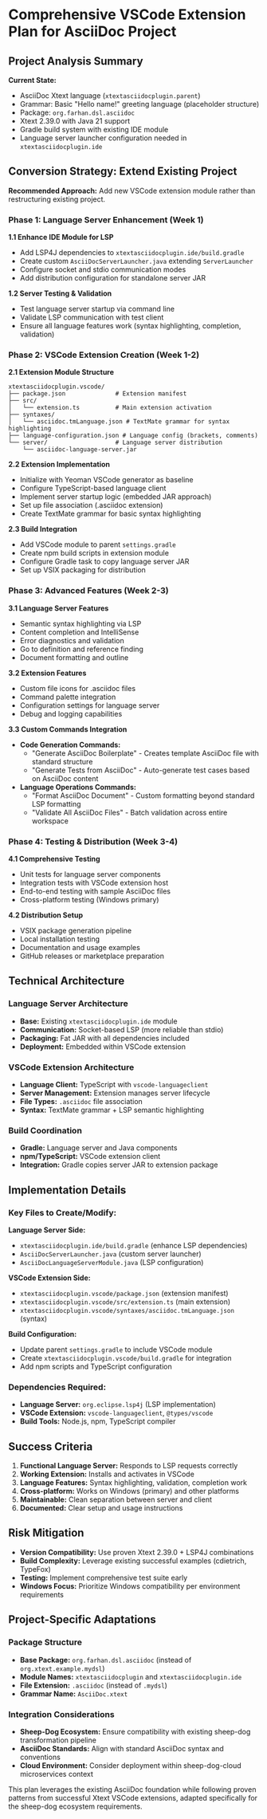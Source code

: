 # Comprehensive VSCode Extension Plan for AsciiDoc Project

## Project Analysis Summary

**Current State:**
- AsciiDoc Xtext language (`xtextasciidocplugin.parent`)
- Grammar: Basic "Hello name!" greeting language (placeholder structure)
- Package: `org.farhan.dsl.asciidoc`
- Xtext 2.39.0 with Java 21 support
- Gradle build system with existing IDE module
- Language server launcher configuration needed in `xtextasciidocplugin.ide`

## Conversion Strategy: Extend Existing Project

**Recommended Approach:** Add new VSCode extension module rather than restructuring existing project.

### Phase 1: Language Server Enhancement (Week 1)

**1.1 Enhance IDE Module for LSP**
- Add LSP4J dependencies to `xtextasciidocplugin.ide/build.gradle`
- Create custom `AsciiDocServerLauncher.java` extending `ServerLauncher`
- Configure socket and stdio communication modes
- Add distribution configuration for standalone server JAR

**1.2 Server Testing & Validation**
- Test language server startup via command line
- Validate LSP communication with test client
- Ensure all language features work (syntax highlighting, completion, validation)

### Phase 2: VSCode Extension Creation (Week 1-2)

**2.1 Extension Module Structure**
```
xtextasciidocplugin.vscode/
├── package.json              # Extension manifest
├── src/
│   └── extension.ts          # Main extension activation
├── syntaxes/
│   └── asciidoc.tmLanguage.json # TextMate grammar for syntax highlighting
├── language-configuration.json # Language config (brackets, comments)
└── server/                   # Language server distribution
    └── asciidoc-language-server.jar
```

**2.2 Extension Implementation**
- Initialize with Yeoman VSCode generator as baseline
- Configure TypeScript-based language client
- Implement server startup logic (embedded JAR approach)
- Set up file association (.asciidoc extension)
- Create TextMate grammar for basic syntax highlighting

**2.3 Build Integration**
- Add VSCode module to parent `settings.gradle`
- Create npm build scripts in extension module
- Configure Gradle task to copy language server JAR
- Set up VSIX packaging for distribution

### Phase 3: Advanced Features (Week 2-3)

**3.1 Language Server Features**
- Semantic syntax highlighting via LSP
- Content completion and IntelliSense
- Error diagnostics and validation
- Go to definition and reference finding
- Document formatting and outline

**3.2 Extension Features**
- Custom file icons for .asciidoc files
- Command palette integration
- Configuration settings for language server
- Debug and logging capabilities

**3.3 Custom Commands Integration**
- **Code Generation Commands:**
  - "Generate AsciiDoc Boilerplate" - Creates template AsciiDoc file with standard structure
  - "Generate Tests from AsciiDoc" - Auto-generate test cases based on AsciiDoc content
- **Language Operations Commands:**
  - "Format AsciiDoc Document" - Custom formatting beyond standard LSP formatting
  - "Validate All AsciiDoc Files" - Batch validation across entire workspace

### Phase 4: Testing & Distribution (Week 3-4)

**4.1 Comprehensive Testing**
- Unit tests for language server components
- Integration tests with VSCode extension host
- End-to-end testing with sample AsciiDoc files
- Cross-platform testing (Windows primary)

**4.2 Distribution Setup**
- VSIX package generation pipeline
- Local installation testing
- Documentation and usage examples
- GitHub releases or marketplace preparation

## Technical Architecture

### Language Server Architecture
- **Base:** Existing `xtextasciidocplugin.ide` module  
- **Communication:** Socket-based LSP (more reliable than stdio)
- **Packaging:** Fat JAR with all dependencies included
- **Deployment:** Embedded within VSCode extension

### VSCode Extension Architecture  
- **Language Client:** TypeScript with `vscode-languageclient`
- **Server Management:** Extension manages server lifecycle
- **File Types:** `.asciidoc` file association
- **Syntax:** TextMate grammar + LSP semantic highlighting

### Build Coordination
- **Gradle:** Language server and Java components
- **npm/TypeScript:** VSCode extension client
- **Integration:** Gradle copies server JAR to extension package

## Implementation Details

### Key Files to Create/Modify:

**Language Server Side:**
- `xtextasciidocplugin.ide/build.gradle` (enhance LSP dependencies)
- `AsciiDocServerLauncher.java` (custom server launcher)
- `AsciiDocLanguageServerModule.java` (LSP configuration)

**VSCode Extension Side:**
- `xtextasciidocplugin.vscode/package.json` (extension manifest)
- `xtextasciidocplugin.vscode/src/extension.ts` (main extension)
- `xtextasciidocplugin.vscode/syntaxes/asciidoc.tmLanguage.json` (syntax)

**Build Configuration:**
- Update parent `settings.gradle` to include VSCode module
- Create `xtextasciidocplugin.vscode/build.gradle` for integration
- Add npm scripts and TypeScript configuration

### Dependencies Required:
- **Language Server:** `org.eclipse.lsp4j` (LSP implementation)
- **VSCode Extension:** `vscode-languageclient`, `@types/vscode`
- **Build Tools:** Node.js, npm, TypeScript compiler

## Success Criteria

1. **Functional Language Server:** Responds to LSP requests correctly
2. **Working Extension:** Installs and activates in VSCode  
3. **Language Features:** Syntax highlighting, validation, completion work
4. **Cross-platform:** Works on Windows (primary) and other platforms
5. **Maintainable:** Clean separation between server and client
6. **Documented:** Clear setup and usage instructions

## Risk Mitigation

- **Version Compatibility:** Use proven Xtext 2.39.0 + LSP4J combinations
- **Build Complexity:** Leverage existing successful examples (cdietrich, TypeFox)
- **Testing:** Implement comprehensive test suite early
- **Windows Focus:** Prioritize Windows compatibility per environment requirements

## Project-Specific Adaptations

### Package Structure
- **Base Package:** `org.farhan.dsl.asciidoc` (instead of `org.xtext.example.mydsl`)
- **Module Names:** `xtextasciidocplugin` and `xtextasciidocplugin.ide`
- **File Extension:** `.asciidoc` (instead of `.mydsl`)
- **Grammar Name:** `AsciiDoc.xtext`

### Integration Considerations
- **Sheep-Dog Ecosystem:** Ensure compatibility with existing sheep-dog transformation pipeline
- **AsciiDoc Standards:** Align with standard AsciiDoc syntax and conventions
- **Cloud Environment:** Consider deployment within sheep-dog-cloud microservices context

This plan leverages the existing AsciiDoc foundation while following proven patterns from successful Xtext VSCode extensions, adapted specifically for the sheep-dog ecosystem requirements.